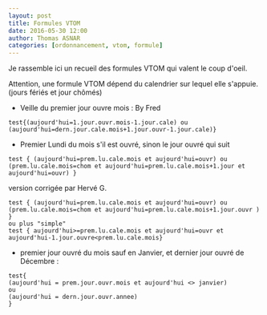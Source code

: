 ```yaml
---
layout: post
title: Formules VTOM
date: 2016-05-30 12:00
author: Thomas ASNAR
categories: [ordonnancement, vtom, formule]
---
```

Je rassemble ici un recueil des formules VTOM qui valent le coup d'oeil.

Attention, une formule VTOM dépend du calendrier sur lequel elle s'appuie. (jours fériés et jour chômés)

 * Veille du premier jour ouvre mois : By Fred 

```
test{(aujourd'hui=1.jour.ouvr.mois-1.jour.cale) ou (aujourd'hui=dern.jour.cale.mois+1.jour.ouvr-1.jour.cale)}
```

 * Premier Lundi du mois s'il est ouvré, sinon le jour ouvré qui suit

```
test { (aujourd'hui=prem.lu.cale.mois et aujourd'hui=ouvr) ou (prem.lu.cale.mois=chom et aujourd'hui=prem.lu.cale.mois+1.jour et aujourd'hui=ouvr) }
```

version corrigée par Hervé G.

```
test { (aujourd'hui=prem.lu.cale.mois et aujourd'hui=ouvr) ou (prem.lu.cale.mois=chom et aujourd'hui=prem.lu.cale.mois+1.jour.ouvr ) }
ou plus "simple"
test { aujourd'hui>=prem.lu.cale.mois et aujourd'hui=ouvr et aujourd'hui-1.jour.ouvre<prem.lu.cale.mois}
```

 * premier jour ouvré du mois sauf en Janvier, et dernier jour ouvré de Décembre :
 
```
test{
(aujourd'hui = prem.jour.ouvr.mois et aujourd'hui <> janvier)
ou
(aujourd'hui = dern.jour.ouvr.annee)
}
```
